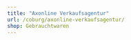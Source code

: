 ```yaml
---
title: "Axonline Verkaufsagentur"
url: /coburg/axonline-verkaufsagentur/
shop: Gebrauchtwaren
---
```

